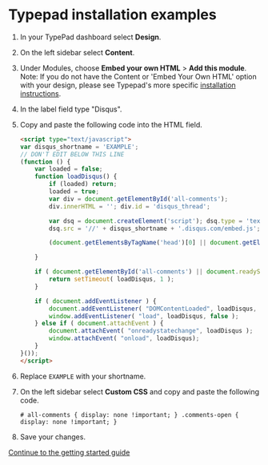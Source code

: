 # Typepad installation examples

1. In your TypePad dashboard select **Design**.
2. On the left sidebar select **Content**.
3. Under Modules, choose **Embed your own HTML** > **Add this module**.  Note: If you do not have the Content or 'Embed Your Own HTML' option with your design, please see Typepad's more specific [installation instructions](http://help.typepad.com/disqus.html).
4. In the label field type "Disqus".
5. Copy and paste the following code into the HTML field.

	```html
	<script type="text/javascript">
	var disqus_shortname = 'EXAMPLE';
	// DON'T EDIT BELOW THIS LINE
	(function () {
	    var loaded = false;
	    function loadDisqus() {
	        if (loaded) return;
	        loaded = true;
	        var div = document.getElementById('all-comments');
	        div.innerHTML = ''; div.id = 'disqus_thread';
	
	        var dsq = document.createElement('script'); dsq.type = 'text/javascript'; dsq.async = true;
	        dsq.src = '//' + disqus_shortname + '.disqus.com/embed.js';
	
	        (document.getElementsByTagName('head')[0] || document.getElementsByTagName('body')[0]).appendChild(dsq);
	
	    }
	
	    if ( document.getElementById('all-comments') || document.readyState === "complete" ) {
	        return setTimeout( loadDisqus, 1 );
	    }
	
	    if ( document.addEventListener ) {
	        document.addEventListener( "DOMContentLoaded", loadDisqus, false );
	        window.addEventListener( "load", loadDisqus, false );
	    } else if ( document.attachEvent ) {
	        document.attachEvent( "onreadystatechange", loadDisqus );
	        window.attachEvent( "onload", loadDisqus);
	    }
	}());
	</script>
	```

6. Replace `EXAMPLE` with your shortname.
7. On the left sidebar select **Custom CSS** and copy and paste the following code. 
	```
	# all-comments { display: none !important; } .comments-open { display: none !important; }
	```
8. Save your changes.

[Continue to the getting started guide](https://help.disqus.com/customer/portal/articles/1264625-getting-started) 
